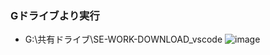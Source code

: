 ### Gドライブより実行
- G:\共有ドライブ\SE-WORK-DOWNLOAD\_vscode
  ![image](https://github.com/winofsql/subject-230510/assets/1501327/0530e62e-fa8e-4d4d-99c9-319370a12c00)
 
